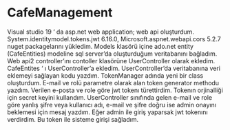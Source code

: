 # CafeManagement
Visual studio 19 ‘ da asp.net web application; web api oluşturdum. System.identitymodel.tokens.jwt 6.16.0, Microsoft.aspnet.webapi.cors 5.2.7 nuget packagelarını yükledim. Models klasörü içine ado.net entity (CafeEntities) modeline sql server’da oluşturduğum veritabanını bağladım. Web api2  controller’ını contoller klasörüne UserController olarak ekledim. CafeEntites ‘ ı UserController’a ekledim. UserController’da veritabanına veri eklemeyi sağlayan kodu yazdım. TokenManager adında yeni bir class oluşturdum. E-mail ve rolü parametre olarak alan token generator methodu yazdım. Verilen e-posta ve role göre jwt tokenı türettirdim. Tokenın orjinalliği için secret keyini kullandım. UserController sınıfında gelen e-mail ve role göre yanlış şifre veya kullanıcı adı, e-mail ve şifre doğru ise admin onayını beklemesi için mesaj yazdım. Eğer admin ile giriş yaparsak jwt tokenını verdirdim. Bu token ile sisteme girişi sağladım.
